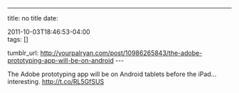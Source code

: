 ---
title: no title
date:

 2011-10-03T18:46:53-04:00  
tags:  []

tumblr_url:
http://yourpalryan.com/post/10986265843/the-adobe-prototyping-app-will-be-on-android
\-\--

The Adobe prototyping app will be on Android tablets before the iPad...
interesting. <http://t.co/RL5GfSUS>
